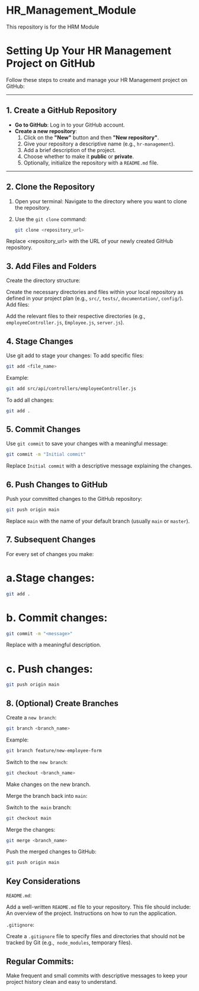 # HR_Management_Module
This repository is for the HRM Module
# Setting Up Your HR Management Project on GitHub

Follow these steps to create and manage your HR Management project on GitHub:

---

## 1. Create a GitHub Repository

- **Go to GitHub**: Log in to your GitHub account.
- **Create a new repository**:
  1. Click on the **"New"** button and then **"New repository"**.
  2. Give your repository a descriptive name (e.g., `hr-management`).
  3. Add a brief description of the project.
  4. Choose whether to make it **public** or **private**.
  5. Optionally, initialize the repository with a `README.md` file.

---

## 2. Clone the Repository

1. Open your terminal: Navigate to the directory where you want to clone the repository.
2. Use the `git clone` command:

   ```bash
   git clone <repository_url>
Replace <repository_url> with the URL of your newly created GitHub repository.
## 3. Add Files and Folders
Create the directory structure:

Create the necessary directories and files within your local repository as defined in your project plan (e.g., `src/`, `tests/`, `documentation/`, `config/`).
Add files:

Add the relevant files to their respective directories (e.g., `employeeController.js`, `Employee.js`, `server.js`).
## 4. Stage Changes
Use git add to stage your changes:
To add specific files:
```bash
git add <file_name>
```
Example:
```bash
git add src/api/controllers/employeeController.js
```
To add all changes:
```bash
git add .
```
## 5. Commit Changes
Use `git commit` to save your changes with a meaningful message:
```bash
git commit -m "Initial commit"
```
Replace `Initial commit` with a descriptive message explaining the changes.
## 6. Push Changes to GitHub
Push your committed changes to the GitHub repository:
```bash
git push origin main
```
Replace `main` with the name of your default branch (usually `main` or `master`).
## 7. Subsequent Changes
For every set of changes you make:

# a.Stage changes:

```bash
git add .
```
# b. Commit changes:

```bash
git commit -m "<message>"
```
Replace <message> with a meaningful description.

# c. Push changes:

```bash
git push origin main
```
## 8. (Optional) Create Branches
Create a `new branch`:

```bash
git branch <branch_name>
```
Example:

```bash
git branch feature/new-employee-form
```
Switch to the `new branch`:

```bash
git checkout <branch_name>
```
Make changes on the new branch.

Merge the branch back into `main`:

Switch to the` main` branch:
```bash
git checkout main
```
Merge the changes:
```bash
git merge <branch_name>
```
Push the merged changes to GitHub:
```bash
git push origin main
```
## Key Considerations
`README.md`:

Add a well-written `README.md` file to your repository. This file should include:
An overview of the project.
Instructions on how to run the application.

`.gitignore`:

Create a `.gitignore` file to specify files and directories that should not be tracked by Git (e.g.,` node_modules`, temporary files).
## Regular Commits:

Make frequent and small commits with descriptive messages to keep your project history clean and easy to understand.
